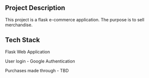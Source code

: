 ## Project Description

This project is a flask e-commerce application. The purpose is to sell merchandise.

## Tech Stack

Flask Web Application

User login - Google Authentication

Purchases made through - TBD